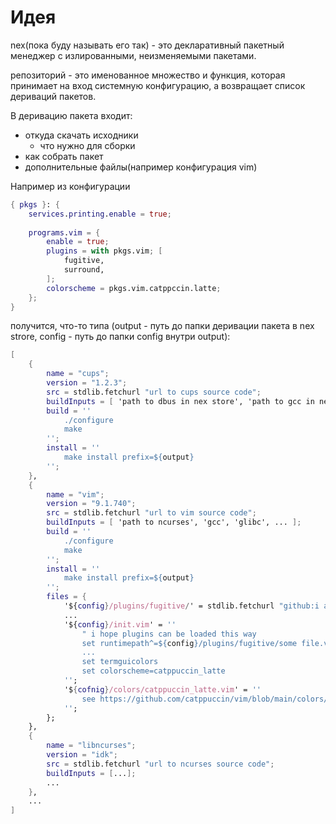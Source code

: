 # Идея
nex(пока буду называть его так) - это декларативный пакетный менеджер с излированными, неизменяемыми пакетами.

репозиторий - это именованное множество и функция, которая принимает на вход системную конфигурацию, а возвращает список дериваций пакетов.

В деривацию пакета входит:
  - откуда скачать исходники
	- что нужно для сборки
  - как собрать пакет
  - дополнительные файлы(например конфигурация vim)


Например из конфигурации

``` nix
{ pkgs }: {
	services.printing.enable = true;
	
	programs.vim = {
		enable = true;
		plugins = with pkgs.vim; [
			fugitive,
			surround,
		];
		colorscheme = pkgs.vim.catppccin.latte;
	};
}
```

получится, что-то типа (output - путь до папки деривации пакета в nex strore, config - путь до папки config внутри output):

``` nix
[
	{
		name = "cups";
		version = "1.2.3";
		src = stdlib.fetchurl "url to cups source code";
		buildInputs = [ 'path to dbus in nex store', 'path to gcc in nex store', 'path to glibc in nex store', ... ];
		build = ''
			./configure
			make
		'';
		install = ''
			make install prefix=${output}
		'';
	},
	{
		name = "vim";
		version = "9.1.740";
		src = stdlib.fetchurl "url to vim source code";
		buildInputs = [ 'path to ncurses', 'gcc', 'glibc', ... ];
		build = ''
			./configure
			make
		'';
		install = ''
			make install prefix=${output}
		'';
		files = {
			'${config}/plugins/fugitive/' = stdlib.fetchurl "github:i am too lazy for search/fugitive.vim";
			...
			'${config}/init.vim' = ''
				" i hope plugins can be loaded this way
				set runtimepath^=${config}/plugins/fugitive/some file.vim
				...
				set termguicolors
				set colorscheme=catppuccin_latte
			'';
			'${cofnig}/colors/catppuccin_latte.vim' = ''
				see https://github.com/catppuccin/vim/blob/main/colors/catppuccin_latte.vim
			'';
		};
	},
	{
		name = "libncurses";
		version = "idk";
		src = stdlib.fetchurl "url to ncurses source code";
		buildInputs = [...];
		...
	},
	...
]
```

